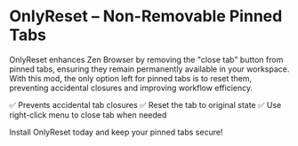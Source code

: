 # OnlyReset – Non-Removable Pinned Tabs

OnlyReset enhances Zen Browser by removing the "close tab" button from pinned tabs, ensuring they remain permanently available in your workspace. With this mod, the only option left for pinned tabs is to reset them, preventing accidental closures and improving workflow efficiency.

✅ Prevents accidental tab closures
✅ Reset the tab to original state
✅ Use right-click menu to close tab when needed

Install OnlyReset today and keep your pinned tabs secure!
